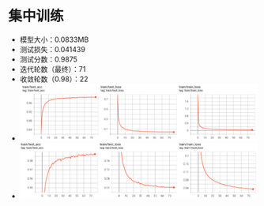 # 集中训练
- 模型大小：0.0833MB
- 测试损失：0.041439
- 测试分数：0.9875
- 迭代轮数（最终）：71
- 收敛轮数（0.98）：22
- ![](./checkpoints/result/Centralized/1.png)
- ![](./checkpoints/result/Centralized/2.png)